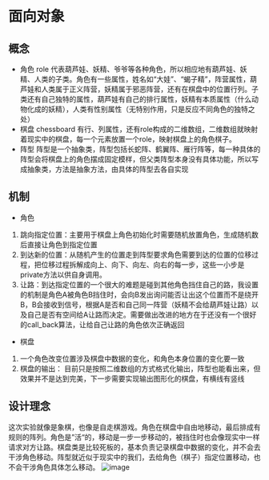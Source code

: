# 面向对象
## 概念
* 角色 role 代表葫芦娃、妖精、爷爷等各种角色，所以相应地有葫芦娃、妖精、人类的子类。角色有一些属性，姓名如“大娃”、“蝎子精”，阵营属性，葫芦娃和人类属于正义阵营，妖精属于邪恶阵营，还有在棋盘中的位置行列。子类还有自己独特的属性，葫芦娃有自己的排行属性，妖精有本质属性（什么动物化成的妖精），人类有性别属性（无特别作用，只是反应不同角色的独特之处）
* 棋盘 chessboard 有行、列属性，还有role构成的二维数组，二维数组就映射着现实中的棋盘，每一个元素放置一个role，映射棋盘上的角色棋子。
* 阵型 阵型是一个抽象类，阵型包括长蛇阵、鹤翼阵、雁行阵等，每一种具体的阵型会将棋盘上的角色摆成固定模样，但父类阵型本身没有具体功能，所以写成抽象类，方法是抽象方法，由具体的阵型去各自实现
## 机制
* 角色 
1. 跳向指定位置：主要用于棋盘上角色初始化时需要随机放置角色，生成随机数后直接让角色到指定位置
2. 到达新的位置：从随机产生的位置走到阵型要求角色需要到达的位置的位移过程，把位移过程拆解成向上、向下、向左、向右的每一步，这些一小步是private方法以供自身调用。
3. 让路：到达指定位置的一个很大的难题是碰到其他角色挡住自己的路，我设置的机制是角色A被角色B挡住时，会向B发出询问能否让出这个位置而不是绕开B，B会接收到信号，根据A是否和自己同一阵营（妖精不会给葫芦娃让路）以及自己是否有空间给A让路而决定。需要做出改进的地方在于还没有一个很好的call_back算法，让给自己让路的角色依次正确返回
* 棋盘
1. 一个角色改变位置涉及棋盘中数据的变化，和角色本身位置的变化要一致
2. 棋盘的输出： 目前只是按照二维数组的方式格式化输出，阵型也能看出来，但效果并不是达到完美，下一步需要实现输出图形化的棋盘，有横线有竖线
## 设计理念
这次实验就像是象棋，也像是自走棋游戏。角色在棋盘中自由地移动，最后排成有规则的阵列。角色是”活“的，移动是一步一步移动的，被挡住时也会像现实中一样请求对方让路。棋盘类是比较死板的，基本负责记录棋盘中数据的变化，并不会去干涉角色移动。阵型就近似于现实中的我们，去给角色（棋子）指定位置移动，也不会干涉角色具体怎么移动。
![image](https://github.com/wwuuhan/java-2019-homeworks/blob/master/3-OOPAdvanced/吴晗-161220138/plantUMLclass.png)

